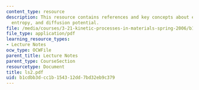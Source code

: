 ```yaml
---
content_type: resource
description: This resource contains references and key concepts about empirical laws,
  entropy, and diffusion potential.
file: /media/courses/3-21-kinetic-processes-in-materials-spring-2006/b1cdbb3dcc1b154312dd7bd32eb9c379_ls2.pdf
file_type: application/pdf
learning_resource_types:
- Lecture Notes
ocw_type: OCWFile
parent_title: Lecture Notes
parent_type: CourseSection
resourcetype: Document
title: ls2.pdf
uid: b1cdbb3d-cc1b-1543-12dd-7bd32eb9c379
---
```

